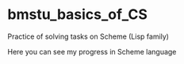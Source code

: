 # bmstu_basics_of_CS

Practice of solving tasks on Scheme (Lisp family)

Here you can see my progress in Scheme language

